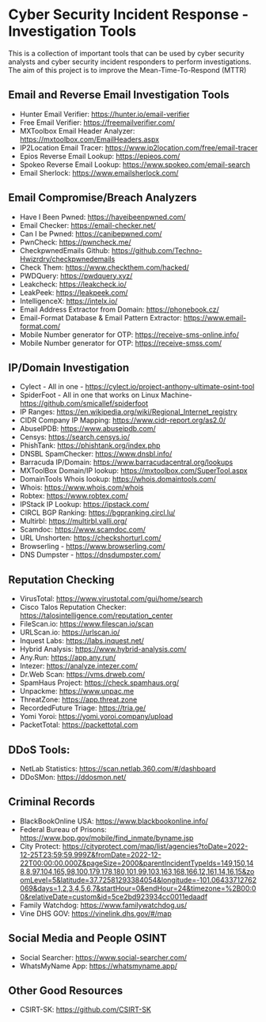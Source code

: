# Cyber Security Incident Response - Investigation Tools
This is a collection of important tools that can be used by cyber security analysts and cyber security incident responders to perform investigations. The aim of this project is to improve the Mean-Time-To-Respond (MTTR)

## Email and Reverse Email Investigation Tools
- Hunter Email Verifier: https://hunter.io/email-verifier
- Free Email Verifier: https://freemailverifier.com/
- MXToolbox Email Header Analyzer: https://mxtoolbox.com/EmailHeaders.aspx
- IP2Location Email Tracer: https://www.ip2location.com/free/email-tracer
- Epios Reverse Email Lookup: https://epieos.com/
- Spokeo Reverse Email Lookup: https://www.spokeo.com/email-search
- Email Sherlock: https://www.emailsherlock.com/

## Email Compromise/Breach Analyzers
- Have I Been Pwned: https://haveibeenpwned.com/
- Email Checker: https://email-checker.net/
- Can I be Pwned: https://canibepwned.com/
- PwnCheck: https://pwncheck.me/
- CheckpwnedEmails Github: https://github.com/Techno-Hwizrdry/checkpwnedemails
- Check Them: https://www.checkthem.com/hacked/
- PWDQuery: https://pwdquery.xyz/
- Leakcheck: https://leakcheck.io/
- LeakPeek: https://leakpeek.com/
- IntelligenceX: https://intelx.io/
- Email Address Extractor from Domain: https://phonebook.cz/
- Email-Format Database & Email Pattern Extractor: https://www.email-format.com/
- Mobile Number generator for OTP: https://receive-sms-online.info/
- Mobile Number generator for OTP: https://receive-smss.com/

## IP/Domain Investigation
- Cylect - All in one - https://cylect.io/project-anthony-ultimate-osint-tool
- SpiderFoot - All in one that works on Linux Machine- https://github.com/smicallef/spiderfoot
- IP Ranges: https://en.wikipedia.org/wiki/Regional_Internet_registry
- CIDR Company IP Mapping: https://www.cidr-report.org/as2.0/
- AbuseIPDB: https://www.abuseipdb.com/
- Censys: https://search.censys.io/
- PhishTank: https://phishtank.org/index.php
- DNSBL SpamChecker: https://www.dnsbl.info/
- Barracuda IP/Domain: https://www.barracudacentral.org/lookups
- MXToolBox Domain/IP lookup: https://mxtoolbox.com/SuperTool.aspx
- DomainTools Whois lookup: https://whois.domaintools.com/
- Whois: https://www.whois.com/whois
- Robtex: https://www.robtex.com/
- IPStack IP Lookup: https://ipstack.com/
- CIRCL BGP Ranking: https://bgpranking.circl.lu/
- Multirbl: https://multirbl.valli.org/
- Scamdoc: https://www.scamdoc.com/
- URL Unshorten: https://checkshorturl.com/
- Browserling - https://www.browserling.com/
- DNS Dumpster - https://dnsdumpster.com/

## Reputation Checking
- VirusTotal: https://www.virustotal.com/gui/home/search
- Cisco Talos Reputation Checker: https://talosintelligence.com/reputation_center
- FileScan.io: https://www.filescan.io/scan
- URLScan.io: https://urlscan.io/
- Inquest Labs: https://labs.inquest.net/
- Hybrid Analysis: https://www.hybrid-analysis.com/
- Any.Run: https://app.any.run/
- Intezer: https://analyze.intezer.com/
- Dr.Web Scan: https://vms.drweb.com/
- SpamHaus Project: https://check.spamhaus.org/
- Unpackme: https://www.unpac.me
- ThreatZone: https://app.threat.zone
- RecordedFuture Triage: https://tria.ge/
- Yomi Yoroi: https://yomi.yoroi.company/upload
- PacketTotal: https://packettotal.com

## DDoS Tools:
- NetLab Statistics: https://scan.netlab.360.com/#/dashboard
- DDoSMon: https://ddosmon.net/

## Criminal Records
- BlackBookOnline USA: https://www.blackbookonline.info/
- Federal Bureau of Prisons: https://www.bop.gov/mobile/find_inmate/byname.jsp
- City Protect: https://cityprotect.com/map/list/agencies?toDate=2022-12-25T23:59:59.999Z&fromDate=2022-12-22T00:00:00.000Z&pageSize=2000&parentIncidentTypeIds=149,150,148,8,97,104,165,98,100,179,178,180,101,99,103,163,168,166,12,161,14,16,15&zoomLevel=5&latitude=37.72581293384054&longitude=-101.06433712762069&days=1,2,3,4,5,6,7&startHour=0&endHour=24&timezone=%2B00:00&relativeDate=custom&id=5ce2bd923934cc0011edaadf
- Family Watchdog: https://www.familywatchdog.us/
- Vine DHS GOV: https://vinelink.dhs.gov/#/map

## Social Media and People OSINT
- Social Searcher: https://www.social-searcher.com/
- WhatsMyName App: https://whatsmyname.app/

## Other Good Resources
- CSIRT-SK: https://github.com/CSIRT-SK
